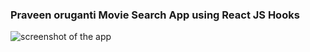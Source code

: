 ### Praveen oruganti Movie Search App using React JS Hooks

![screenshot of the app](https://raw.githubusercontent.com/praveenorugantitech/praveenorugantitech-reactjs/master/0_Projects/praveenoruganti-movie-search-app-hooks/src/images/screenshot.PNG "Movie Search App")

<script data-name="BMC-Widget" src="https://cdnjs.buymeacoffee.com/1.0.0/widget.prod.min.js" data-id="praveenoruganti" data-description="Support me on Buy me a coffee!" data-message="Thank you for visiting. You can now buy me a coffee!" data-color="#5F7FFF" data-position="Right" data-x_margin="18" data-y_margin="18"></script>


